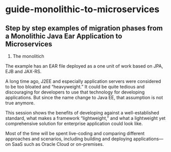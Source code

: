 # guide-monolithic-to-microservices

## Step by step examples of migration phases from a Monolithic Java Ear Application to Microservices 

1) The monolitich 

The example has an EAR file deployed as a one unit of work based on JPA, EJB and JAX-RS.

A long time ago, J2EE and especially application servers were considered to be too bloated and “heavyweight.” 
It could be quite tedious and discouraging for developers to use that technology for developing applications. 
But since the name change to Java EE, that assumption is not true anymore. 

This session shows the benefits of developing against a well-established standard, what makes a framework “lightweight,”
 and what a lightweight yet comprehensive solution for enterprise application could look like. 
 
 Most of the time will be spent live-coding and comparing different approaches and scenarios, 
 including building and deploying applications—on SaaS such as Oracle Cloud or on-premises.
